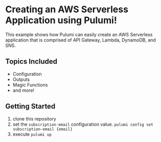 # Creating an AWS Serverless Application using Pulumi!

This example shows how Pulumi can easily create an AWS Serverless application that is comprised of API Gateway, Lambda, DynamoDB, and SNS.

## Topics Included
- Configuration
- Outputs
- Magic Functions
- and more!

## Getting Started
1. clone this repository
2. set the `subscription-email` configuration value. `pulumi config set subscription-email {email}`
3. execute `pulumi up`
